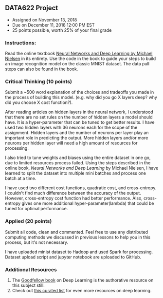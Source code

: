 ## DATA622 Project
- Assigned on November 13, 2018
- Due on December 11, 2018 12:00 PM EST
- 25 points possible, worth 25% of your final grade

### Instructions:
Read the online textbook [Neural Networks and Deep Learning by Michael Nielsen](http://neuralnetworksanddeeplearning.com/) in its entirety.  Use the code in the book to guide your steps to build an image recognition model on the classic MNIST dataset.  The data pull steps can also be found in the book.

### Critical Thinking (10 points)
Submit a ~500 word explanation of the choices and tradeoffs you made in the process of building this model.  (e.g. why did you go X layers deep? why did you choose X cost function?).

After reading articles on hidden layers in the neural network, I understood that there are no set rules on the number of hidden layers a model should have. It is a hyper-parameter that can be tuned to get better results. I have used two hidden layers with 36 neurons each for the scope of the assignment. Hidden layers and the number of neurons per layer play an important role in predicting the output. More hidden layers and/or more neurons per hidden layer will need a high amount of resources for processing. 

I also tried to tune weights and biases using the entire dataset in one go, due to limited resources process failed. Using the steps described in the online book, _Neural Networks and Deep Learning_ by Michael Nielsen, I have learned to split the dataset into multiple mini batches and process one batch at a time.

I have used two different cost functions, quadratic cost, and cross-entropy. I couldn't find much difference between the accuracy of the output. However, cross-entropy cost function had better performance. Also, cross-entropy gives one more additional hyper-parameter(lambda) that could be tuned for optimal performance.

### Applied (20 points)
Submit all code, clean and commented.  Feel free to use any distributed computing methods we discussed in previous lessons to help you in this process, but it's not necessary.  

I have uploaded minist dataset to Hadoop and used Spark for processing. Dataset upload script and jupyter notebook are uploaded to GitHub.

### Additional Resources

1. The [Goodfellow book](http://www.deeplearningbook.org/) on Deep Learning is the authorative resource on this subject still.  
2. Check out [this curated list](https://github.com/ChristosChristofidis/awesome-deep-learning) for even more resources on deep learning.  
